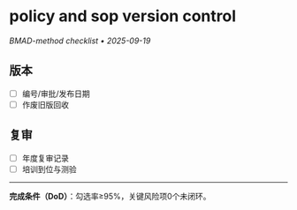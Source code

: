 # policy and sop version control

_BMAD-method checklist • 2025-09-19_

## 版本

- [ ] 编号/审批/发布日期
- [ ] 作废旧版回收

## 复审

- [ ] 年度复审记录
- [ ] 培训到位与测验

---

**完成条件（DoD）**：勾选率≥95%，关键风险项0个未闭环。
